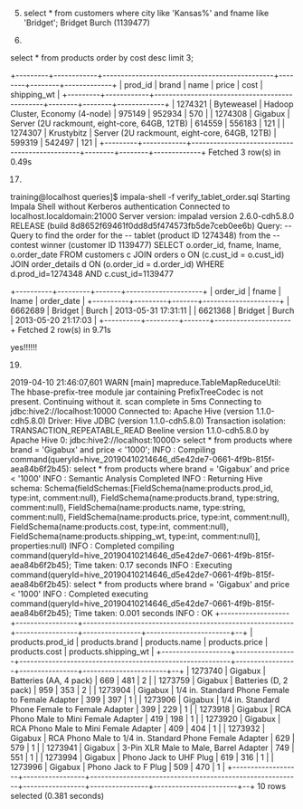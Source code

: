 5. select * from customers where city like 'Kansas%' and fname like 'Bridget';
Bridget Burch (1139477)

13.
select * from products order by cost desc limit 3;

+---------+------------+-----------------------------------------------+--------+--------+-------------+
| prod_id | brand      | name                                          | price  | cost   | shipping_wt |
+---------+------------+-----------------------------------------------+--------+--------+-------------+
| 1274321 | Byteweasel | Hadoop Cluster, Economy (4-node)              | 975149 | 952934 | 570         |
| 1274308 | Gigabux    | Server (2U rackmount, eight-core, 64GB, 12TB) | 614559 | 556183 | 121         |
| 1274307 | Krustybitz | Server (2U rackmount, eight-core, 64GB, 12TB) | 599319 | 542497 | 121         |
+---------+------------+-----------------------------------------------+--------+--------+-------------+
Fetched 3 row(s) in 0.49s

17.
training@localhost queries]$ impala-shell -f verify_tablet_order.sql
Starting Impala Shell without Kerberos authentication
Connected to localhost.localdomain:21000
Server version: impalad version 2.6.0-cdh5.8.0 RELEASE (build 8d8652f69461f0dd8d5f474573fb5de7ceb0ee6b)
Query: -- Query to find the order for the
-- tablet (product ID 1274348) from the
-- contest winner (customer ID 1139477)
SELECT o.order_id, fname, lname, o.order_date
FROM customers c
JOIN orders o
   ON (c.cust_id = o.cust_id)
JOIN order_details d
   ON (o.order_id = d.order_id)
WHERE d.prod_id=1274348
  AND c.cust_id=1139477

+----------+---------+-------+---------------------+
| order_id | fname   | lname | order_date          |
+----------+---------+-------+---------------------+
| 6662689  | Bridget | Burch | 2013-05-31 17:31:11 |
| 6621368  | Bridget | Burch | 2013-05-20 21:17:03 |
+----------+---------+-------+---------------------+
Fetched 2 row(s) in 9.71s

yes!!!!!!

19.
2019-04-10 21:46:07,601 WARN  [main] mapreduce.TableMapReduceUtil: The hbase-prefix-tree module jar containing PrefixTreeCodec is not present.  Continuing without it.
scan complete in 5ms
Connecting to jdbc:hive2://localhost:10000
Connected to: Apache Hive (version 1.1.0-cdh5.8.0)
Driver: Hive JDBC (version 1.1.0-cdh5.8.0)
Transaction isolation: TRANSACTION_REPEATABLE_READ
Beeline version 1.1.0-cdh5.8.0 by Apache Hive
0: jdbc:hive2://localhost:10000> select * from products where brand = 'Gigabux' and price < '1000';
INFO  : Compiling command(queryId=hive_20190410214646_d5e42de7-0661-4f9b-815f-aea84b6f2b45): select * from products where brand = 'Gigabux' and price < '1000'
INFO  : Semantic Analysis Completed
INFO  : Returning Hive schema: Schema(fieldSchemas:[FieldSchema(name:products.prod_id, type:int, comment:null), FieldSchema(name:products.brand, type:string, comment:null), FieldSchema(name:products.name, type:string, comment:null), FieldSchema(name:products.price, type:int, comment:null), FieldSchema(name:products.cost, type:int, comment:null), FieldSchema(name:products.shipping_wt, type:int, comment:null)], properties:null)
INFO  : Completed compiling command(queryId=hive_20190410214646_d5e42de7-0661-4f9b-815f-aea84b6f2b45); Time taken: 0.17 seconds
INFO  : Executing command(queryId=hive_20190410214646_d5e42de7-0661-4f9b-815f-aea84b6f2b45): select * from products where brand = 'Gigabux' and price < '1000'
INFO  : Completed executing command(queryId=hive_20190410214646_d5e42de7-0661-4f9b-815f-aea84b6f2b45); Time taken: 0.001 seconds
INFO  : OK
+-------------------+-----------------+----------------------------------------------------------+-----------------+----------------+-----------------------+--+
| products.prod_id  | products.brand  |                      products.name                       | products.price  | products.cost  | products.shipping_wt  |
+-------------------+-----------------+----------------------------------------------------------+-----------------+----------------+-----------------------+--+
| 1273740           | Gigabux         | Batteries (AA, 4 pack)                                   | 669             | 481            | 2                     |
| 1273759           | Gigabux         | Batteries (D, 2 pack)                                    | 959             | 353            | 2                     |
| 1273904           | Gigabux         | 1/4 in. Standard Phone Female to Female Adapter          | 399             | 397            | 1                     |
| 1273906           | Gigabux         | 1/4 in. Standard Phone Female to Female Adapter          | 399             | 229            | 1                     |
| 1273918           | Gigabux         | RCA Phono Male to Mini Female Adapter                    | 419             | 198            | 1                     |
| 1273920           | Gigabux         | RCA Phono Male to Mini Female Adapter                    | 409             | 404            | 1                     |
| 1273932           | Gigabux         | RCA Phono Male to 1/4 in. Standard Phone Female Adapter  | 629             | 579            | 1                     |
| 1273941           | Gigabux         | 3-Pin XLR Male to Male, Barrel Adapter                   | 749             | 551            | 1                     |
| 1273994           | Gigabux         | Phono Jack to UHF Plug                                   | 619             | 316            | 1                     |
| 1273996           | Gigabux         | Phono Jack to F Plug                                     | 509             | 470            | 1                     |
+-------------------+-----------------+----------------------------------------------------------+-----------------+----------------+-----------------------+--+
10 rows selected (0.381 seconds)
